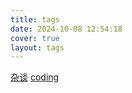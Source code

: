 ```yaml
---
title: tags
date: 2024-10-08 12:54:18
cover: true
layout: tags
---
```

[杂谈](https://blog.corneliamo.cn/tags/杂谈)
[coding](https://blog.corneliamo.cn/tags/coding)